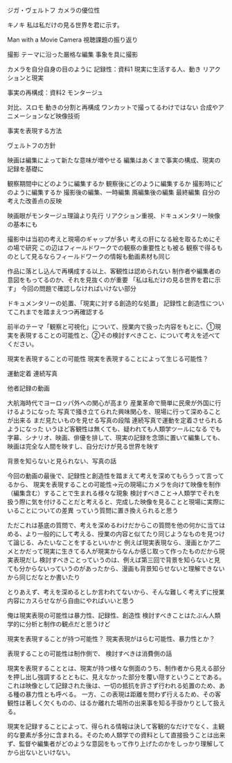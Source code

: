 ジガ・ヴェルトフ
カメラの優位性

キノキ
私は私だけの見る世界を君に示す。

Man with a Movie Camera
視聴課題の振り返り

撮影
テーマに沿った厳格な編集
事象を具に撮影

カメラを自分自身の目のように
記録性：資料1
現実に生活する人、動き
リアクションと現実

事実の再構成：資料2
モンタージュ

対比、スロモ
動きの分割と再構成
	ワンカットで撮ってるわけではない
合成やアニメーションなど映像技術

事実を表現する方法


ヴェルトフの方針

映画は編集によって新たな意味が増やせる
編集はあくまで事実の構成、現実の記録を基礎に

観察期間中にどのように編集するか
観察後にどのように編集するか
撮影時にどのように編集するか
撮影後の編集、一時編集
鳫編集後の編集
最終編集
	自分の考えた改善点の反映

映画眼がモンタージュ理論より先行
リアクション重視、ドキュメンタリー映像の基本にも

撮影中は当初の考えと現場のギャップが多い
考えの肝になる絵を取るためにその場で研究
この辺はフィールドワークでの観察の重要性とも被る
観察で得るものとして見るならフィールドワークの情報も動画素材も同じ

作品に落とし込んで再構成する以上、客観性は認められない
制作者や編集者の意図をもってるのか、それを見抜くのが重要
「私は私だけの見る世界を君に示す」
今回の問題で確認しなければいけない部分

ドキュメンタリーの処置、「現実に対する創造的な処置」
記録性と創造性についてこれまでを踏まえつつ再確認する


前半のテーマ「観察と可視化」について、授業内で扱った内容をもとに、①現実を表現することの可能性と、②その検討すべきこと、について考えを述べてください。

現実を表現することの可能性
現実を表現することによって生じる可能性？

運動定着
連続写真

他者記録の動画

大航海時代でヨーロッパ外への関心が高まり
産業革命で簡単に民衆が外国に行けるようになった
	写真で掻き立てられた興味関心を、現場に行って深めることが出来る
	まだ見たいものを見せる写真の段階
連続写真で運動を定着させられるようになった
いうほど客観性は無くても、疑われても人類学ツールになる
でも字幕、シナリオ、映画、俳優を排して、現実の記録を念頭に置いて編集しても、映画は完全な人間を映すし、自分だけが見る世界を映す

背景を知らないと見られない、写真の話

今回の動画の最後で、記録性と創造性を踏まえて考えを深めてもらうって言ってるから、
現実を表現することの可能性→元の現場にカメラを向けて映像を制作（編集含む）することで生まれる様々な現象
検討すべきこと→人類学でそれを扱う際に気を付けることだと考えると、完成した映像を見ることと現場に実際にいることについての差異
っていう質問に置き換えられると思う

ただこれは基底の質問で、考えを深めるわけだからこの質問を他の何かに当てはめる、より一般的にして考える、授業の内容と似てたり同じようなものを見つけて論じる、みたいなことをするといいかと
例えば現実表現なら、漫画とかアニメとかだって現実に生きてる人が現実からなんか感じ取って作ったものだから現実表現だし
検討すべきことっていうのは、例えば第三回で背景を知らないと見ても分からないっていうのがあったから、漫画も背景知らせないと理解できないから同じだなとか書いたり

とりあえず、考えを深めるとしか言われてないから、そんな難しく考えずに授業内容にカスらせながら自由にやればいいと思う

俺は現実表現の可能性は暴力性、記録性、創造性
検討すべきことはたぶん人類学的に分析と制作の観点だと思うけど


現実を表現することが持つ可能性？
現実表現がはらむ可能性、暴力性とか？

表現することの可能性は制作側で、
検討すべきは消費側の話

現実を表現することとは、現実が持つ様々な側面のうち、制作者から見える部分を押し出し強調するとともに、見えなかった部分を覆い隠すということである。これは映像として記録された後は、一切の抵抗を許さず行われる処置のため、ある種の暴力性とも呼べる。
一方、この表現は距離を問わず行えるため、その客観性は著しく欠くものの、はるか離れた場所の出来事を知る手掛かりとして扱える。

現実を記録することによって、得られる情報は決して客観的なだけでなく、主観的な要素が多分に含まれる。そのため人類学での資料として直接扱うことは出来ず、監督や編集者がどのような意図をもって作り上げたのかをしっかり理解してから出ないといけない。


